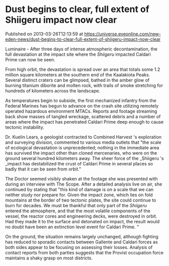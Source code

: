 # Dust begins to clear, full extent of Shiigeru impact now clear
Published on 2013-03-26T12:13:59 at https://universe.eveonline.com/new-eden-news/dust-begins-to-clear-full-extent-of-shiigeru-impact-now-clear

Luminaire - After three days of intense atmospheric decontamination, the full devastation at the impact site where the _Shiigeru_ impacted Caldari Prime can now be seen.

From high orbit, the devastation is spread over an area that totals some 1.2 million square kilometers at the southern end of the Kaalakiota Peaks. Several distinct craters can be glimpsed, bathed in the amber glow of burning titanium diborite and molten rock, with trails of smoke stretching for hundreds of kilometers across the landscape.

As temperatures begin to subside, the first mechanized infantry from the Federal Marines has begun to advance on the crash site utilizing remotely operated hazardous environment MTACs. Reports and footage streaming back show masses of tangled wreckage, scattered debris and a number of areas where the impact has penetrated Caldari Prime deep enough to cause tectonic instability.

Dr. Kuelin Lears, a geologist contracted to Combined Harvest 's exploration and surveying division, commented to various media outlets that "the scale of ecological devastation is unprecedented; nothing in the immediate area has survived the impact other than cloned mercenaries, who were on the ground several hundred kilometers away. The sheer force of the _Shiigeru 's _impact has destabilized the crust of Caldari Prime in several places so badly that it can be seen from orbit."

The Doctor seemed visibly shaken at the footage she was presented with during an interview with The Scope. After a detailed analysis live on air, she continued by stating that "this kind of damage is on a scale that we can neither study nor prepare for. Given the impact zone, which lies on fold mountains at the border of two tectonic plates, the site could continue to burn for decades. We must be thankful that only part of the _Shiigeru_ entered the atmosphere, and that the most volatile components of the vessel, the reactor cores and engineering decks, were destroyed in orbit. Had they made it to the surface and detonated on impact, the result would no doubt have been an extinction level event for Caldari Prime. "

On the ground, the situation remains largely unchanged, although fighting has reduced to sporadic contacts between Gallente and Caldari forces as both sides appear to be focusing on assessing their losses. Analysis of contact reports from both parties suggests that the Provist occupation force maintains a shaky grasp on most districts.
